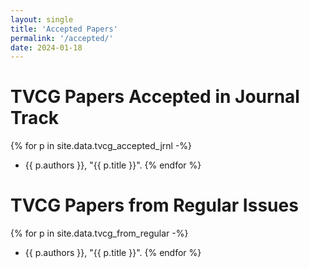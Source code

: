 ```yaml
---
layout: single
title: 'Accepted Papers'
permalink: '/accepted/'
date: 2024-01-18
---
```


# TVCG Papers Accepted in Journal Track

{% for p in site.data.tvcg_accepted_jrnl -%}
- {{ p.authors }}, "{{ p.title }}".
{% endfor %}

# TVCG Papers from Regular Issues

{% for p in site.data.tvcg_from_regular -%}
- {{ p.authors }}, "{{ p.title }}".
{% endfor %}
